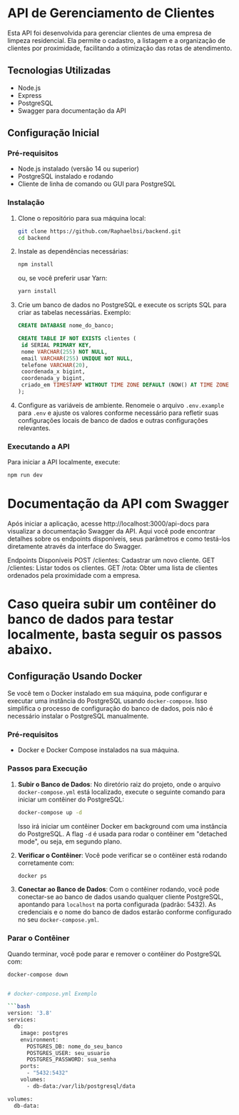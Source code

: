 # API de Gerenciamento de Clientes

Esta API foi desenvolvida para gerenciar clientes de uma empresa de limpeza residencial. Ela permite o cadastro, a listagem e a organização de clientes por proximidade, facilitando a otimização das rotas de atendimento.

## Tecnologias Utilizadas

- Node.js
- Express
- PostgreSQL
- Swagger para documentação da API

## Configuração Inicial

### Pré-requisitos

- Node.js instalado (versão 14 ou superior)
- PostgreSQL instalado e rodando
- Cliente de linha de comando ou GUI para PostgreSQL

### Instalação

1. Clone o repositório para sua máquina local:

   ```bash
   git clone https://github.com/Raphaelbsi/backend.git
   cd backend
   ```

2. Instale as dependências necessárias:

   ```bash
   npm install
   ```

   ou, se você preferir usar Yarn:

   ```bash
   yarn install
   ```

3. Crie um banco de dados no PostgreSQL e execute os scripts SQL para criar as tabelas necessárias. Exemplo:

   ```sql
   CREATE DATABASE nome_do_banco;
   ```

   ```sql
   CREATE TABLE IF NOT EXISTS clientes (
    id SERIAL PRIMARY KEY,
    nome VARCHAR(255) NOT NULL,
    email VARCHAR(255) UNIQUE NOT NULL,
    telefone VARCHAR(20),
    coordenada_x bigint,
    coordenada_y bigint,
    criado_em TIMESTAMP WITHOUT TIME ZONE DEFAULT (NOW() AT TIME ZONE 'UTC')
   );
   ```

4. Configure as variáveis de ambiente. Renomeie o arquivo `.env.example` para `.env` e ajuste os valores conforme necessário para refletir suas configurações locais de banco de dados e outras configurações relevantes.

### Executando a API

Para iniciar a API localmente, execute:

```bash
npm run dev
```

# Documentação da API com Swagger

Após iniciar a aplicação, acesse http://localhost:3000/api-docs para visualizar a documentação Swagger da API. Aqui você pode encontrar detalhes sobre os endpoints disponíveis, seus parâmetros e como testá-los diretamente através da interface do Swagger.

Endpoints Disponíveis
POST /clientes: Cadastrar um novo cliente.
GET /clientes: Listar todos os clientes.
GET /rota: Obter uma lista de clientes ordenados pela proximidade com a empresa.

# Caso queira subir um contêiner do banco de dados para testar localmente, basta seguir os passos abaixo.

## Configuração Usando Docker

Se você tem o Docker instalado em sua máquina, pode configurar e executar uma instância do PostgreSQL usando `docker-compose`. Isso simplifica o processo de configuração do banco de dados, pois não é necessário instalar o PostgreSQL manualmente.

### Pré-requisitos

- Docker e Docker Compose instalados na sua máquina.

### Passos para Execução

1. **Subir o Banco de Dados**: No diretório raiz do projeto, onde o arquivo `docker-compose.yml` está localizado, execute o seguinte comando para iniciar um contêiner do PostgreSQL:

   ```bash
   docker-compose up -d
   ```

   Isso irá iniciar um contêiner Docker em background com uma instância do PostgreSQL. A flag `-d` é usada para rodar o contêiner em "detached mode", ou seja, em segundo plano.

2. **Verificar o Contêiner**: Você pode verificar se o contêiner está rodando corretamente com:

   ```bash
   docker ps
   ```

3. **Conectar ao Banco de Dados**: Com o contêiner rodando, você pode conectar-se ao banco de dados usando qualquer cliente PostgreSQL, apontando para `localhost` na porta configurada (padrão: 5432). As credenciais e o nome do banco de dados estarão conforme configurado no seu `docker-compose.yml`.

### Parar o Contêiner

Quando terminar, você pode parar e remover o contêiner do PostgreSQL com:

````bash
docker-compose down


# docker-compose.yml Exemplo

```bash
version: '3.8'
services:
  db:
    image: postgres
    environment:
      POSTGRES_DB: nome_do_seu_banco
      POSTGRES_USER: seu_usuario
      POSTGRES_PASSWORD: sua_senha
    ports:
      - "5432:5432"
    volumes:
      - db-data:/var/lib/postgresql/data

volumes:
  db-data:

````
